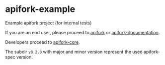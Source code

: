 apifork-example
==============

Example apifork project (for internal tests)

If you are an end user, please proceed to [apifork](https://github.com/shvelo/apifork) or [apifork-documentation](https://github.com/shvelo/apifork).

Developers proceed to [apifork-core](https://github.com/shvelo/apifork-core).

The subdir `v0.2.0` with major and minor version represent the used apifork-spec version.
